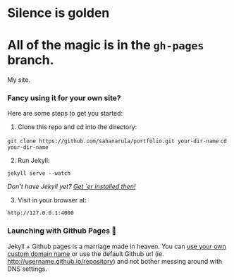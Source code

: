 # Silence is golden

All of the magic is in the `gh-pages` branch.
=======
My site.

### Fancy using it for your own site?

Here are some steps to get you started:

1. Clone this repo and cd into the directory:

  `git clone https://github.com/sahanarula/portfolio.git your-dir-name`
  `cd your-dir-name`

2. Run Jekyll:

  `jekyll serve --watch`

  _Don't have Jekyll yet? [Get `er installed then!](http://jekyllrb.com/docs/installation/)_

3. Visit in your browser at:

  `http://127.0.0.1:4000`

### Launching with Github Pages :rocket:

Jekyll + Github pages is a marriage made in heaven. You can [use your own custom domain name](https://help.github.com/articles/setting-up-a-custom-domain-with-github-pages/) or use the default Github url (ie. http://username.github.io/repository) and not bother messing around with DNS settings.
